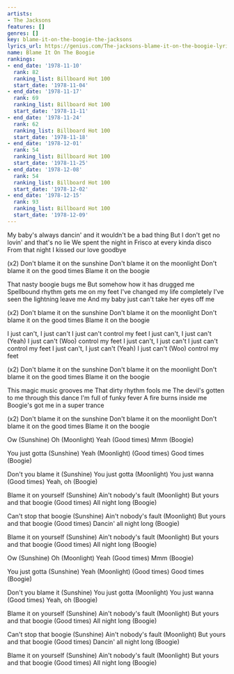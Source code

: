```yaml
---
artists:
- The Jacksons
features: []
genres: []
key: blame-it-on-the-boogie-the-jacksons
lyrics_url: https://genius.com/The-jacksons-blame-it-on-the-boogie-lyrics
name: Blame It On The Boogie
rankings:
- end_date: '1978-11-10'
  rank: 82
  ranking_list: Billboard Hot 100
  start_date: '1978-11-04'
- end_date: '1978-11-17'
  rank: 69
  ranking_list: Billboard Hot 100
  start_date: '1978-11-11'
- end_date: '1978-11-24'
  rank: 62
  ranking_list: Billboard Hot 100
  start_date: '1978-11-18'
- end_date: '1978-12-01'
  rank: 54
  ranking_list: Billboard Hot 100
  start_date: '1978-11-25'
- end_date: '1978-12-08'
  rank: 54
  ranking_list: Billboard Hot 100
  start_date: '1978-12-02'
- end_date: '1978-12-15'
  rank: 93
  ranking_list: Billboard Hot 100
  start_date: '1978-12-09'
---
```

My baby's always dancin' and it wouldn't be a bad thing
But I don't get no lovin' and that's no lie
We spent the night in Frisco at every kinda disco
From that night I kissed our love goodbye

 (x2)
Don't blame it on the sunshine
Don't blame it on the moonlight
Don't blame it on the good times
Blame it on the boogie


That nasty boogie bugs me
But somehow how it has drugged me
Spellbound rhythm gets me on my feet
I've changed my life completely
I've seen the lightning leave me
And my baby just can't take her eyes off me

 (x2)
Don't blame it on the sunshine
Don't blame it on the moonlight
Don't blame it on the good times
Blame it on the boogie


I just can't, I just can't
I just can't control my feet
I just can't, I just can't (Yeah)
I just can't (Woo) control my feet
I just can't, I just can't
I just can't control my feet
I just can't, I just can't (Yeah)
I just can't (Woo) control my feet

 (x2)
Don't blame it on the sunshine
Don't blame it on the moonlight
Don't blame it on the good times
Blame it on the boogie


This magic music grooves me
That dirty rhythm fools me
The devil's gotten to me through this dance
I'm full of funky fever
A fire burns inside me
Boogie's got me in a super trance

 (x2)
Don't blame it on the sunshine
Don't blame it on the moonlight
Don't blame it on the good times
Blame it on the boogie


Ow (Sunshine)
Oh (Moonlight)
Yeah (Good times)
Mmm (Boogie)

You just gotta (Sunshine)
Yeah (Moonlight)
(Good times)
Good times (Boogie)

Don't you blame it (Sunshine)
You just gotta (Moonlight)
You just wanna (Good times)
Yeah, oh (Boogie)

Blame it on yourself (Sunshine)
Ain't nobody's fault (Moonlight)
But yours and that boogie (Good times)
All night long (Boogie)

Can't stop that boogie (Sunshine)
Ain't nobody's fault (Moonlight)
But yours and that boogie (Good times)
Dancin' all night long (Boogie)

Blame it on yourself (Sunshine)
Ain't nobody's fault (Moonlight)
But yours and that boogie (Good times)
All night long (Boogie)

Ow (Sunshine)
Oh (Moonlight)
Yeah (Good times)
Mmm (Boogie)

You just gotta (Sunshine)
Yeah (Moonlight)
(Good times)
Good times (Boogie)

Don't you blame it (Sunshine)
You just gotta (Moonlight)
You just wanna (Good times)
Yeah, oh (Boogie)

Blame it on yourself (Sunshine)
Ain't nobody's fault (Moonlight)
But yours and that boogie (Good times)
All night long (Boogie)

Can't stop that boogie (Sunshine)
Ain't nobody's fault (Moonlight)
But yours and that boogie (Good times)
Dancin' all night long (Boogie)

Blame it on yourself (Sunshine)
Ain't nobody's fault (Moonlight)
But yours and that boogie (Good times)
All night long (Boogie)
